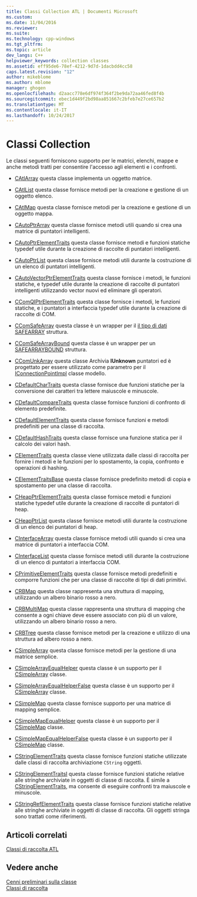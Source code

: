 ```yaml
---
title: Classi Collection ATL | Documenti Microsoft
ms.custom: 
ms.date: 11/04/2016
ms.reviewer: 
ms.suite: 
ms.technology: cpp-windows
ms.tgt_pltfrm: 
ms.topic: article
dev_langs: C++
helpviewer_keywords: collection classes
ms.assetid: eff95de6-78ef-4212-9d7d-1dacbdd4cc58
caps.latest.revision: "12"
author: mikeblome
ms.author: mblome
manager: ghogen
ms.openlocfilehash: d2aacc778e6df974f364f2be9da72aa46fed8f4b
ms.sourcegitcommit: ebec1d449f2bd98aa851667c2bfeb7e27ce657b2
ms.translationtype: MT
ms.contentlocale: it-IT
ms.lasthandoff: 10/24/2017
---
```

# <a name="collection-classes"></a>Classi Collection
Le classi seguenti forniscono supporto per le matrici, elenchi, mappe e anche metodi tratti per consentire l'accesso agli elementi e i confronti.  
  
-   [CAtlArray](../atl/reference/catlarray-class.md) questa classe implementa un oggetto matrice.  
  
-   [CAtlList](../atl/reference/catllist-class.md) questa classe fornisce metodi per la creazione e gestione di un oggetto elenco.  
  
-   [CAtlMap](../atl/reference/catlmap-class.md) questa classe fornisce metodi per la creazione e gestione di un oggetto mappa.  
  
-   [CAutoPtrArray](../atl/reference/cautoptrarray-class.md) questa classe fornisce metodi utili quando si crea una matrice di puntatori intelligenti.  
  
-   [CAutoPtrElementTraits](../atl/reference/cautoptrelementtraits-class.md) questa classe fornisce metodi e funzioni statiche typedef utile durante la creazione di raccolte di puntatori intelligenti.  
  
-   [CAutoPtrList](../atl/reference/cautoptrlist-class.md) questa classe fornisce metodi utili durante la costruzione di un elenco di puntatori intelligenti.  
  
-   [CAutoVectorPtrElementTraits](../atl/reference/cautovectorptrelementtraits-class.md) questa classe fornisce i metodi, le funzioni statiche, e typedef utile durante la creazione di raccolte di puntatori intelligenti utilizzando vector nuovi ed eliminare gli operatori.  
  
-   [CComQIPtrElementTraits](../atl/reference/ccomqiptrelementtraits-class.md) questa classe fornisce i metodi, le funzioni statiche, e i puntatori a interfaccia typedef utile durante la creazione di raccolte di COM.  
  
-   [CComSafeArray](../atl/reference/ccomsafearray-class.md) questa classe è un wrapper per il [il tipo di dati SAFEARRAY](http://msdn.microsoft.com/en-us/9ec8025b-4763-4526-ab45-390c5d8b3b1e) struttura.  
  
-   [CComSafeArrayBound](../atl/reference/ccomsafearraybound-class.md) questa classe è un wrapper per un [SAFEARRAYBOUND](http://msdn.microsoft.com/en-us/303a9bdb-71d6-4f14-8747-84cf84936c6d) struttura.  
  
-   [CComUnkArray](../atl/reference/ccomunkarray-class.md) questa classe Archivia **IUnknown** puntatori ed è progettato per essere utilizzato come parametro per il [IConnectionPointImpl](../atl/reference/iconnectionpointimpl-class.md) classe modello.  
  
-   [CDefaultCharTraits](../atl/reference/cdefaultchartraits-class.md) questa classe fornisce due funzioni statiche per la conversione dei caratteri tra lettere maiuscole e minuscole.  
  
-   [CDefaultCompareTraits](../atl/reference/cdefaultcomparetraits-class.md) questa classe fornisce funzioni di confronto di elemento predefinite.  
  
-   [CDefaultElementTraits](../atl/reference/cdefaultelementtraits-class.md) questa classe fornisce funzioni e metodi predefiniti per una classe di raccolta.  
  
-   [CDefaultHashTraits](../atl/reference/cdefaulthashtraits-class.md) questa classe fornisce una funzione statica per il calcolo dei valori hash.  
  
-   [CElementTraits](../atl/reference/celementtraits-class.md) questa classe viene utilizzata dalle classi di raccolta per fornire i metodi e le funzioni per lo spostamento, la copia, confronto e operazioni di hashing.  
  
-   [CElementTraitsBase](../atl/reference/celementtraitsbase-class.md) questa classe fornisce predefinito metodi di copia e spostamento per una classe di raccolta.  
  
-   [CHeapPtrElementTraits](../atl/reference/cheapptrelementtraits-class.md) questa classe fornisce metodi e funzioni statiche typedef utile durante la creazione di raccolte di puntatori di heap.  
  
-   [CHeapPtrList](../atl/reference/cheapptrlist-class.md) questa classe fornisce metodi utili durante la costruzione di un elenco dei puntatori di heap.  
  
-   [CInterfaceArray](../atl/reference/cinterfacearray-class.md) questa classe fornisce metodi utili quando si crea una matrice di puntatori a interfaccia COM.  
  
-   [CInterfaceList](../atl/reference/cinterfacelist-class.md) questa classe fornisce metodi utili durante la costruzione di un elenco di puntatori a interfaccia COM.  
  
-   [CPrimitiveElementTraits](../atl/reference/cprimitiveelementtraits-class.md) questa classe fornisce metodi predefiniti e comporre funzioni che per una classe di raccolte di tipi di dati primitivi.  
  
-   [CRBMap](../atl/reference/crbmap-class.md) questa classe rappresenta una struttura di mapping, utilizzando un albero binario rosso a nero.  
  
-   [CRBMultiMap](../atl/reference/crbmultimap-class.md) questa classe rappresenta una struttura di mapping che consente a ogni chiave deve essere associato con più di un valore, utilizzando un albero binario rosso a nero.  
  
-   [CRBTree](../atl/reference/crbtree-class.md) questa classe fornisce metodi per la creazione e utilizzo di una struttura ad albero rosso a nero.  
  
-   [CSimpleArray](../atl/reference/csimplearray-class.md) questa classe fornisce metodi per la gestione di una matrice semplice.  
  
-   [CSimpleArrayEqualHelper](../atl/reference/csimplearrayequalhelper-class.md) questa classe è un supporto per il [CSimpleArray](../atl/reference/csimplearray-class.md) classe.  
  
-   [CSimpleArrayEqualHelperFalse](../atl/reference/csimplearrayequalhelperfalse-class.md) questa classe è un supporto per il [CSimpleArray](../atl/reference/csimplearray-class.md) classe.  
  
-   [CSimpleMap](../atl/reference/csimplemap-class.md) questa classe fornisce supporto per una matrice di mapping semplice.  
  
-   [CSimpleMapEqualHelper](../atl/reference/csimplemapequalhelper-class.md) questa classe è un supporto per il [CSimpleMap](../atl/reference/csimplemap-class.md) classe.  
  
-   [CSimpleMapEqualHelperFalse](../atl/reference/csimplemapequalhelperfalse-class.md) questa classe è un supporto per il [CSimpleMap](../atl/reference/csimplemap-class.md) classe.  
  
-   [CStringElementTraits](../atl/reference/cstringelementtraits-class.md) questa classe fornisce funzioni statiche utilizzate dalle classi di raccolta archiviazione `CString` oggetti.  
  
-   [CStringElementTraitsI](../atl/reference/cstringelementtraitsi-class.md) questa classe fornisce funzioni statiche relative alle stringhe archiviate in oggetti di classe di raccolta. È simile a [CStringElementTraits](../atl/reference/cstringelementtraits-class.md), ma consente di eseguire confronti tra maiuscole e minuscole.  
  
-   [CStringRefElementTraits](../atl/reference/cstringrefelementtraits-class.md) questa classe fornisce funzioni statiche relative alle stringhe archiviate in oggetti di classe di raccolta. Gli oggetti stringa sono trattati come riferimenti.  
  
## <a name="related-articles"></a>Articoli correlati  
 [Classi di raccolta ATL](../atl/atl-collection-classes.md)  
  
## <a name="see-also"></a>Vedere anche  
 [Cenni preliminari sulla classe](../atl/atl-class-overview.md)   
 [Classi di raccolta](../atl/atl-collection-classes.md)

